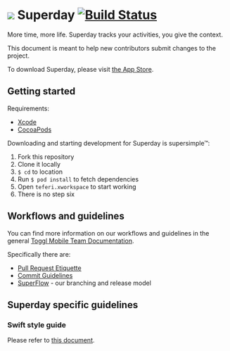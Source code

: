 # ![](https://github.com/toggl/superday/blob/develop/teferi/Assets.xcassets/icSuperday.imageset/icSuperday.png) Superday [![Build Status](https://www.bitrise.io/app/2a1f0a9fac60e13d.svg?token=dD_zNUdXB5VZwICpmJZHQA&branch=develop)](https://www.bitrise.io/app/2a1f0a9fac60e13d)
More time, more life.
Superday tracks your activities, you give the context.

This document is meant to help new contributors submit changes to the project.

To download Superday, please visit [the App Store](https://itunes.apple.com/app/superday-automatic-productivity/id1169609181).

## Getting started

Requirements:

- [Xcode](https://itunes.apple.com/us/app/xcode/id497799835)
- [CocoaPods](https://guides.cocoapods.org/using/getting-started.html#installation)

Downloading and starting development for Superday is supersimple™:

1. Fork this repository
2. Clone it locally
3. `$ cd` to location
4. Run `$ pod install` to fetch dependencies
5. Open `teferi.xworkspace` to start working
6. There is no step six

## Workflows and guidelines

You can find more information on our workflows and guidelines in the general [Toggl Mobile Team Documentation](https://github.com/toggl/mobile-docs "Toggl Mobile Team Documentation").

Specifically there are:
- [Pull Request Etiquette](https://github.com/toggl/mobile-docs/blob/develop/pull-request-etiquette.md "Pull Request Etiquette")
- [Commit Guidelines](https://github.com/toggl/mobile-docs/blob/develop/commit-guidelines.md "Commit Guidelines") 
- [SuperFlow](https://github.com/toggl/mobile-docs/blob/develop/superflow.md "SuperFlow: Toggl Mobile's branching work flow") - our branching and release model

## Superday specific guidelines

### Swift style guide

Please refer to [this document](https://github.com/toggl/superday/blob/develop/docs/SwiftStyleGuide.md).

